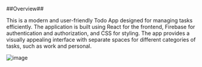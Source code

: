 ##Overview##

This is a modern and user-friendly Todo App designed for managing tasks efficiently. The application is built using React for the frontend, Firebase for authentication and authorization, and CSS for styling. The app provides a visually appealing interface with separate spaces for different categories of tasks, such as work and personal.

![image](https://github.com/RiiXXD/CheckMateTheTodos/assets/142569138/4db6785a-dcf0-475e-bed7-c07647e05f27)

